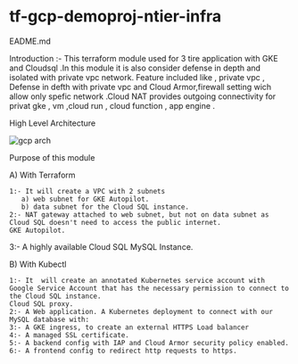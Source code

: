 # tf-gcp-demoproj-ntier-infra
EADME.md
 
 Introduction :- This terraform module used for 3 tire application  with GKE and Cloudsql .In this module it is also consider defense in depth and isolated with private vpc network.
 Feature included like , private vpc , Defense in defth with private vpc and Cloud Armor,firewall setting wich allow only spefic network .Cloud NAT provides outgoing connectivity
 for privat gke , vm ,cloud run , cloud function , app engine .
  
  High Level Architecture 
  
  ![gcp arch](https://user-images.githubusercontent.com/103103240/214039131-6fac574c-d739-438f-8424-9017ffaf2fad.png)


Purpose of this module 

 A) With Terraform

    1:- It will create a VPC with 2 subnets
       a) web subnet for GKE Autopilot.
       b) data subnet for the Cloud SQL instance.
    2:- NAT gateway attached to web subnet, but not on data subnet as Cloud SQL doesn't need to access the public internet.
    GKE Autopilot.
   3:-  A highly available Cloud SQL MySQL Instance.

B) With Kubectl

    1:- It  will create an annotated Kubernetes service account with Google Service Account that has the necessary permission to connect to the Cloud SQL instance.
    Cloud SQL proxy.
    2:- A Web application. A Kubernetes deployment to connect with our MySQL database with:
    3:- A GKE ingress, to create an external HTTPS Load balancer
    4:- A managed SSL certificate.
    5:- A backend config with IAP and Cloud Armor security policy enabled.
    6:- A frontend config to redirect http requests to https.
